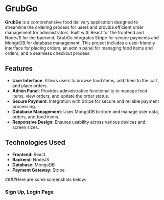 # GrubGo

**GrubGo** is a comprehensive food delivery application designed to streamline the ordering process for users and provide efficient order management for administrators. Built with React for the frontend and NodeJS for the backend, GrubGo integrates Stripe for secure payments and MongoDB for database management. This project includes a user-friendly interface for placing orders, an admin panel for managing food items and orders, and a seamless checkout process.

## Features

- **User Interface**: Allows users to browse food items, add them to the cart, and place orders.
- **Admin Panel**: Provides administrative functionality to manage food items, view orders, and update the order status.
- **Secure Payment**: Integration with Stripe for secure and reliable payment processing.
- **Database Management**: Uses MongoDB to store and manage user data, orders, and food items.
- **Responsive Design**: Ensures usability across various devices and screen sizes.

## Technologies Used

- **Frontend**: React
- **Backend**: NodeJS
- **Database**: MongoDB
- **Payment Gateway**: Stripe


####Here are some screenshots below:

### Sign Up, Login Page
